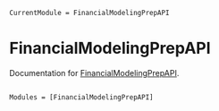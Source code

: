 ```@meta
CurrentModule = FinancialModelingPrepAPI
```

# FinancialModelingPrepAPI

Documentation for [FinancialModelingPrepAPI](https://github.com/PyDataBlog/FinancialModelingPrepAPI.jl).

```@index
```

```@autodocs
Modules = [FinancialModelingPrepAPI]
```
